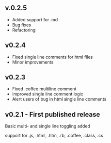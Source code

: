 ## v.0.2.5
* Added support for .md
* Bug fixes
* Refactoring

## v0.2.4
* Fixed single line comments for html files
* Minor improvements

## v0.2.3
* Fixed .coffee multiline comment
* Improved single line comment logic
* Alert users of bug in html single line comments

## v0.2.1 - First published release
Basic multi- and single line toggling added

support for .js, .html, .htm, .rb, .coffee, .class, .cs

